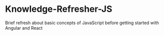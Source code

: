 # Knowledge-Refresher-JS
Brief refresh about basic concepts of JavaScript before getting started with Angular and React
